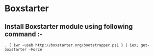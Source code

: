 # Boxstarter

## Install Boxstarter module using following command :-
```
. { iwr -useb http://boxstarter.org/bootstrapper.ps1 } | iex; get-boxstarter -Force
```
